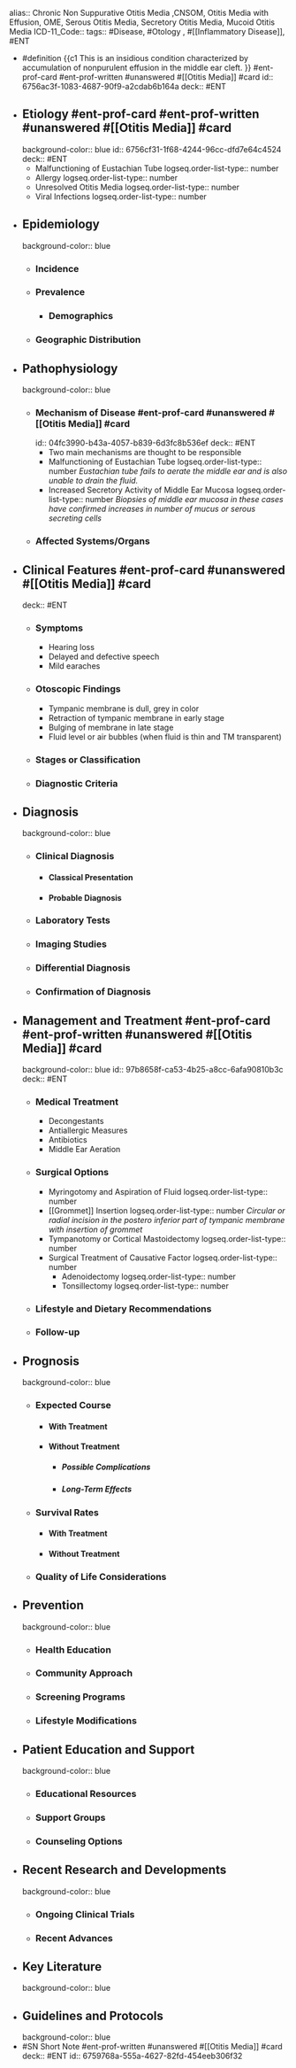 alias:: Chronic Non Suppurative Otitis Media ,CNSOM, Otitis Media with Effusion, OME, Serous Otitis Media, Secretory Otitis Media, Mucoid Otitis Media
ICD-11_Code::
tags:: #Disease, #Otology , #[[Inflammatory Disease]], #ENT

- #definition {{c1 This is an insidious condition characterized by accumulation of nonpurulent effusion in the middle ear cleft. }} #ent-prof-card #ent-prof-written #unanswered #[[Otitis Media]] #card
  id:: 6756ac3f-1083-4687-90f9-a2cdab6b164a
  deck:: #ENT
- ## Etiology #ent-prof-card #ent-prof-written #unanswered #[[Otitis Media]] #card
  background-color:: blue
  id:: 6756cf31-1f68-4244-96cc-dfd7e64c4524
  deck:: #ENT
	- Malfunctioning of Eustachian Tube
	  logseq.order-list-type:: number
	- Allergy
	  logseq.order-list-type:: number
	- Unresolved Otitis Media
	  logseq.order-list-type:: number
	- Viral Infections
	  logseq.order-list-type:: number
- ## Epidemiology
  background-color:: blue
	- ### Incidence
	- ### Prevalence
		- ### Demographics
	- ### Geographic Distribution
- ## Pathophysiology
  background-color:: blue
	- ### Mechanism of Disease #ent-prof-card #unanswered #[[Otitis Media]] #card
	  id:: 04fc3990-b43a-4057-b839-6d3fc8b536ef
	  deck:: #ENT
		- Two main mechanisms are thought to be responsible
		- Malfunctioning of Eustachian Tube
		  logseq.order-list-type:: number
		  *Eustachian tube fails to aerate the middle ear and is also unable to drain the fluid.*
		- Increased Secretory Activity of Middle Ear Mucosa
		  logseq.order-list-type:: number
		  *Biopsies of middle ear mucosa in these cases have confirmed increases in number of mucus or serous secreting cells*
	- ### Affected Systems/Organs
- ## Clinical Features #ent-prof-card #unanswered #[[Otitis Media]] #card
  deck:: #ENT
	- ### Symptoms
		- Hearing loss
		- Delayed and defective speech
		- Mild earaches
	- ### Otoscopic Findings
		- Tympanic membrane is dull, grey in color
		- Retraction of tympanic membrane in early stage
		- Bulging of membrane in late stage
		- Fluid level or air bubbles (when fluid is thin and TM transparent)
	- ### Stages or Classification
	- ### Diagnostic Criteria
- ## Diagnosis
  background-color:: blue
	- ### Clinical Diagnosis
		- #### Classical Presentation
		- #### Probable Diagnosis
	- ### Laboratory Tests
	- ### Imaging Studies
	- ### Differential Diagnosis
	- ### Confirmation of Diagnosis
- ## Management and Treatment #ent-prof-card #ent-prof-written #unanswered #[[Otitis Media]] #card
  background-color:: blue
  id:: 97b8658f-ca53-4b25-a8cc-6afa90810b3c
  deck:: #ENT
	- ### Medical Treatment
		- Decongestants
		- Antiallergic Measures
		- Antibiotics
		- Middle Ear Aeration
	- ### Surgical Options
		- Myringotomy and Aspiration of Fluid
		  logseq.order-list-type:: number
		- [[Grommet]] Insertion
		  logseq.order-list-type:: number
		  *Circular or radial incision in the postero inferior part of tympanic membrane with insertion of grommet*
		- Tympanotomy or Cortical Mastoidectomy
		  logseq.order-list-type:: number
		- Surgical Treatment of Causative Factor
		  logseq.order-list-type:: number
			- Adenoidectomy
			  logseq.order-list-type:: number
			- Tonsillectomy
			  logseq.order-list-type:: number
	- ### Lifestyle and Dietary Recommendations
	- ### Follow-up
- ## Prognosis
  background-color:: blue
	- ### Expected Course
		- #### With Treatment
		- #### Without Treatment
			- ##### Possible Complications
			- ##### Long-Term Effects
	- ### Survival Rates
		- #### With Treatment
		- #### Without Treatment
	- ### Quality of Life Considerations
- ## Prevention
  background-color:: blue
	- ### Health Education
	- ### Community Approach
	- ### Screening Programs
	- ### Lifestyle Modifications
- ## Patient Education and Support
  background-color:: blue
	- ### Educational Resources
	- ### Support Groups
	- ### Counseling Options
- ## Recent Research and Developments
  background-color:: blue
	- ### Ongoing Clinical Trials
	- ### Recent Advances
- ## Key Literature
  background-color:: blue
- ## Guidelines and Protocols
  background-color:: blue
- #SN Short Note #ent-prof-written #unanswered #[[Otitis Media]] #card
  deck:: #ENT
  id:: 6759768a-555a-4627-82fd-454eeb306f32